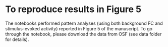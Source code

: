 # To reproduce results in Figure 5
The notebooks performed pattern analyses (using both background FC and stimulus-evoked activity) reported in Figure 5 of the manuscript. To go through the notebook, please download the data from OSF (see data folder for details). 

